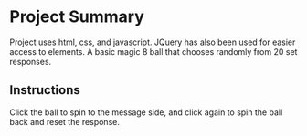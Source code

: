 <h1>Project Summary</h1>
Project uses html, css, and javascript. JQuery has also been used for easier access to elements.
A basic magic 8 ball that chooses randomly from 20 set responses.

<h2>Instructions</h2>
Click the ball to spin to the message side, and click again to spin the ball back and reset the response.
